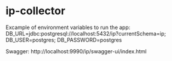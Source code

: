 # ip-collector

Excample of environment variables to run the app:
DB_URL=jdbc:postgresql://localhost:5432/ip?currentSchema=ip; DB_USER=postgres; DB_PASSWORD=postgres

Swagger: http://localhost:9990/ip/swagger-ui/index.html
